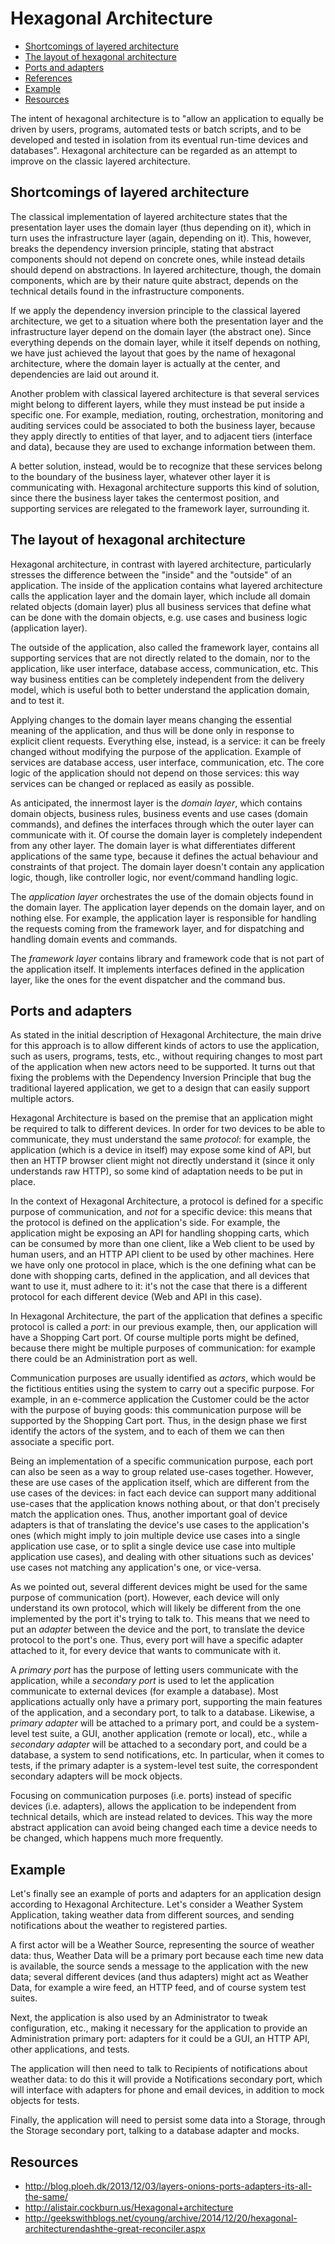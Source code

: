 # Hexagonal Architecture

- [Shortcomings of layered architecture](#shortcomings-of-layered-architecture)
- [The layout of hexagonal architecture](#the-layout-of-hexagonal-architecture)
- [Ports and adapters](#ports-and-adapters)
- [References](#references)
- [Example](#example)
- [Resources](#resources)

The intent of hexagonal architecture is to "allow an application to equally be driven by users, programs, automated tests or batch scripts, and to be developed and tested in isolation from its eventual run-time devices and databases". Hexagonal architecture can be regarded as an attempt to improve on the classic layered architecture.


## Shortcomings of layered architecture

The classical implementation of layered architecture states that the presentation layer uses the domain layer (thus depending on it), which in turn uses the infrastructure layer (again, depending on it). This, however, breaks the dependency inversion principle, stating that abstract components should not depend on concrete ones, while instead details should depend on abstractions. In layered architecture, though, the domain components, which are by their nature quite abstract, depends on the technical details found in the infrastructure components.

If we apply the dependency inversion principle to the classical layered architecture, we get to a situation where both the presentation layer and the infrastructure layer depend on the domain layer (the abstract one). Since everything depends on the domain layer, while it itself depends on nothing, we have just achieved the layout that goes by the name of hexagonal architecture, where the domain layer is actually at the center, and dependencies are laid out around it.

Another problem with classical layered architecture is that several services might belong to different layers, while they must instead be put inside a specific one. For example, mediation, routing, orchestration, monitoring and auditing services could be associated to both the business layer, because they apply directly to entities of that layer, and to adjacent tiers (interface and data), because they are used to exchange information between them.

A better solution, instead, would be to recognize that these services belong to the boundary of the business layer, whatever other layer it is communicating with. Hexagonal architecture supports this kind of solution, since there the business layer takes the centermost position, and supporting services are relegated to the framework layer, surrounding it.


## The layout of hexagonal architecture

Hexagonal architecture, in contrast with layered architecture, particularly stresses the difference between the "inside" and the "outside" of an application. The inside of the application contains what layered architecture calls the application layer and the domain layer, which include all domain related objects (domain layer) plus all business services that define what can be done with the domain objects, e.g. use cases and business logic (application layer).

The outside of the application, also called the framework layer, contains all supporting services that are not directly related to the domain, nor to the application, like user interface, database access, communication, etc. This way business entities can be completely independent from the delivery model, which is useful both to better understand the application domain, and to test it.

Applying changes to the domain layer means changing the essential meaning of the application, and thus will be done only in response to explicit client requests. Everything else, instead, is a service: it can be freely changed without modifying the purpose of the application. Example of services are database access, user interface, communication, etc. The core logic of the application should not depend on those services: this way services can be changed or replaced as easily as possible.

As anticipated, the innermost layer is the *domain layer*, which contains domain objects, business rules, business events and use cases (domain commands), and defines the interfaces through which the outer layer can communicate with it. Of course the domain layer is completely independent from any other layer. The domain layer is what differentiates different applications of the same type, because it defines the actual behaviour and constraints of that project. The domain layer doesn't contain any application logic, though, like controller logic, nor event/command handling logic.

The *application layer* orchestrates the use of the domain objects found in the domain layer. The application layer depends on the domain layer, and on nothing else. For example, the application layer is responsible for handling the requests coming from the framework layer, and for dispatching and handling domain events and commands.

The *framework layer* contains library and framework code that is not part of the application itself. It implements interfaces defined in the application layer, like the ones for the event dispatcher and the command bus.


## Ports and adapters

As stated in the initial description of Hexagonal Architecture, the main drive for this approach is to allow different kinds of actors to use the application, such as users, programs, tests, etc., without requiring changes to most part of the application when new actors need to be supported. It turns out that fixing the problems with the Dependency Inversion Principle that bug the traditional layered application, we get to a design that can easily support multiple actors.

Hexagonal Architecture is based on the premise that an application might be required to talk to different devices. In order for two devices to be able to communicate, they must understand the same *protocol*: for example, the application (which is a device in itself) may expose some kind of API, but then an HTTP browser client might not directly understand it (since it only understands raw HTTP), so some kind of adaptation needs to be put in place.

In the context of Hexagonal Architecture, a protocol is defined for a specific purpose of communication, and *not* for a specific device: this means that the protocol is defined on the application's side. For example, the application might be exposing an API for handling shopping carts, which can be consumed by more than one client, like a Web client to be used by human users, and an HTTP API client to be used by other machines. Here we have only one protocol in place, which is the one defining what can be done with shopping carts, defined in the application, and all devices that want to use it, must adhere to it: it's not the case that there is a different protocol for each different device (Web and API in this case).

In Hexagonal Architecture, the part of the application that defines a specific protocol is called a *port*: in our previous example, then, our application will have a Shopping Cart port. Of course multiple ports might be defined, because there might be multiple purposes of communication: for example there could be an Administration port as well.

Communication purposes are usually identified as *actors*, which would be the fictitious entities using the system to carry out a specific purpose. For example, in an e-commerce application the Customer could be the actor with the purpose of buying goods: this communication purpose will be supported by the Shopping Cart port. Thus, in the design phase we first identify the actors of the system, and to each of them we can then associate a specific port.

Being an implementation of a specific communication purpose, each port can also be seen as a way to group related use-cases together. However, these are use cases of the application itself, which are different from the use cases of the devices: in fact each device can support many additional use-cases that the application knows nothing about, or that don't precisely match the application ones. Thus, another important goal of device adapters is that of translating the device's use cases to the application's ones (which might imply to join multiple device use cases into a single application use case, or to split a single device use case into multiple application use cases), and dealing with other situations such as devices' use cases not matching any application's one, or vice-versa.

As we pointed out, several different devices might be used for the same purpose of communication (port). However, each device will only understand its own protocol, which will likely be different from the one implemented by the port it's trying to talk to. This means that we need to put an *adapter* between the device and the port, to translate the device protocol to the port's one. Thus, every port will have a specific adapter attached to it, for every device that wants to communicate with it.

A *primary port* has the purpose of letting users communicate with the application, while a *secondary port* is used to let the application communicate to external devices (for example a database). Most applications actually only have a primary port, supporting the main features of the application, and a secondary port, to talk to a database. Likewise, a *primary adapter* will be attached to a primary port, and could be a system-level test suite, a GUI, another application (remote or local), etc., while a *secondary adapter* will be attached to a secondary port, and could be a database, a system to send notifications, etc. In particular, when it comes to tests, if the primary adapter is a system-level test suite, the correspondent secondary adapters will be mock objects.

Focusing on communication purposes (i.e. ports) instead of specific devices (i.e. adapters), allows the application to be independent from technical details, which are instead related to devices. This way the more abstract application can avoid being changed each time a device needs to be changed, which happens much more frequently.


## Example

Let's finally see an example of ports and adapters for an application design according to Hexagonal Architecture. Let's consider a Weather System Application, taking weather data from different sources, and sending notifications about the weather to registered parties.

A first actor will be a Weather Source, representing the source of weather data: thus, Weather Data will be a primary port because each time new data is available, the source sends a message to the application with the new data; several different devices (and thus adapters) might act as Weather Data, for example a wire feed, an HTTP feed, and of course system test suites.

Next, the application is also used by an Administrator to tweak configuration, etc., making it necessary for the application to provide an Administration primary port: adapters for it could be a GUI, an HTTP API, other applications, and tests.

The application will then need to talk to Recipients of notifications about weather data: to do this it will provide a Notifications secondary port, which will interface with adapters for phone and email devices, in addition to mock objects for tests.

Finally, the application will need to persist some data into a Storage, through the Storage secondary port, talking to a database adapter and mocks.


## Resources

- http://blog.ploeh.dk/2013/12/03/layers-onions-ports-adapters-its-all-the-same/
- http://alistair.cockburn.us/Hexagonal+architecture
- http://geekswithblogs.net/cyoung/archive/2014/12/20/hexagonal-architecturendashthe-great-reconciler.aspx
